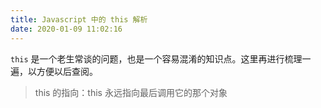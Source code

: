 ```yaml
---
title: Javascript 中的 this 解析
date: 2020-01-09 11:02:16
---
```


`this` 是一个老生常谈的问题，也是一个容易混淆的知识点。这里再进行梳理一遍，以方便以后查阅。

> this 的指向：this 永远指向最后调用它的那个对象
